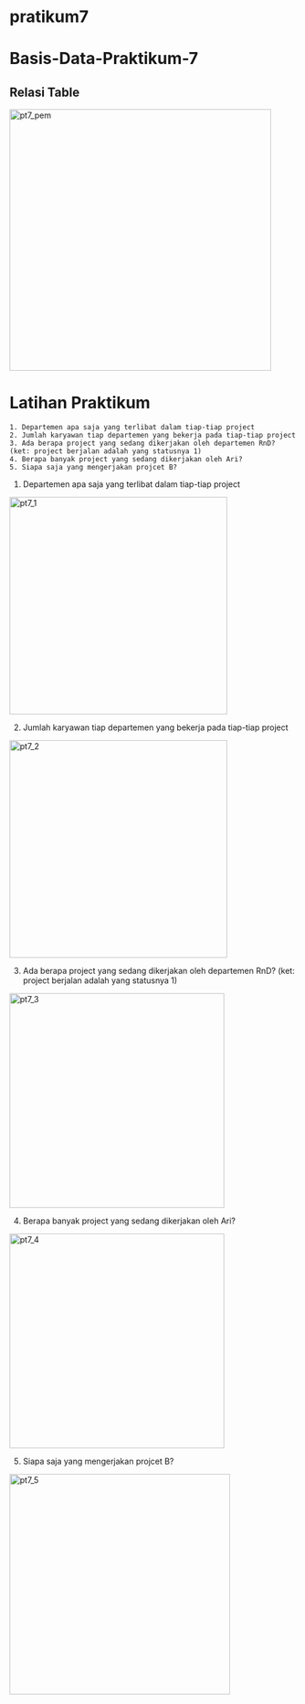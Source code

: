 # pratikum7
# Basis-Data-Praktikum-7

## Relasi Table
<img width="458" alt="pt7_pem" src="https://github.com/DimasF3009/Basis-Data-Praktikum-7/assets/115356128/bfec0422-2089-4328-bada-602106f962cf">

# Latihan Praktikum
```
1. Departemen apa saja yang terlibat dalam tiap-tiap project
2. Jumlah karyawan tiap departemen yang bekerja pada tiap-tiap project
3. Ada berapa project yang sedang dikerjakan oleh departemen RnD? (ket: project berjalan adalah yang statusnya 1)
4. Berapa banyak project yang sedang dikerjakan oleh Ari?
5. Siapa saja yang mengerjakan projcet B?
```

1. Departemen apa saja yang terlibat dalam tiap-tiap project

<img width="381" alt="pt7_1" src="https://github.com/DimasF3009/Basis-Data-Praktikum-7/assets/115356128/764c9f8e-686d-4744-9dc5-93ccc9bcb57b">


2. Jumlah karyawan tiap departemen yang bekerja pada tiap-tiap project

<img width="381" alt="pt7_2" src="https://github.com/DimasF3009/Basis-Data-Praktikum-7/assets/115356128/bda51f2c-9341-4f3e-82f7-89539ebef7db">

   
3. Ada berapa project yang sedang dikerjakan oleh departemen RnD? (ket: project berjalan adalah yang statusnya 1)

<img width="376" alt="pt7_3" src="https://github.com/DimasF3009/Basis-Data-Praktikum-7/assets/115356128/1e55d274-b481-41fe-b6c8-4fabb353fb97">


4. Berapa banyak project yang sedang dikerjakan oleh Ari?

<img width="376" alt="pt7_4" src="https://github.com/DimasF3009/Basis-Data-Praktikum-7/assets/115356128/15de6658-dfdd-4bc4-99f2-6d58ae11caac">


5. Siapa saja yang mengerjakan projcet B?

<img width="386" alt="pt7_5" src="https://github.com/DimasF3009/Basis-Data-Praktikum-7/assets/115356128/138ca7c0-e32d-4f0d-a057-3382fb73c450">
